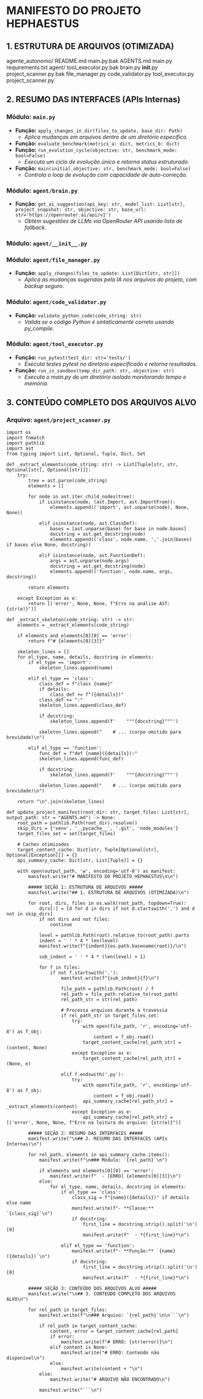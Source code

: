 # MANIFESTO DO PROJETO HEPHAESTUS

## 1. ESTRUTURA DE ARQUIVOS (OTIMIZADA)
agente_autonomo/
    README.md
    main.py.bak
    AGENTS.md
    main.py
    requirements.txt
    agent/
        tool_executor.py.bak
        brain.py
        __init__.py
        project_scanner.py.bak
        file_manager.py
        code_validator.py
        tool_executor.py
        project_scanner.py

## 2. RESUMO DAS INTERFACES (APIs Internas)

### Módulo: `main.py`
- **Função:** `apply_changes_in_dir(files_to_update, base_dir: Path)`
  - *Aplica mudanças em arquivos dentro de um diretório específico.*
- **Função:** `evaluate_benchmark(metrics_a: dict, metrics_b: dict)`
- **Função:** `run_evolution_cycle(objective: str, benchmark_mode: bool=False)`
  - *Executa um ciclo de evolução único e retorna status estruturado.*
- **Função:** `main(initial_objective: str, benchmark_mode: bool=False)`
  - *Controla o loop de evolução com capacidade de auto-correção.*

### Módulo: `agent/brain.py`
- **Função:** `get_ai_suggestion(api_key: str, model_list: List[str], project_snapshot: str, objective: str, base_url: str='https://openrouter.ai/api/v1')`
  - *Obtém sugestões de LLMs via OpenRouter API usando lista de fallback.*

### Módulo: `agent/__init__.py`

### Módulo: `agent/file_manager.py`
- **Função:** `apply_changes(files_to_update: List[Dict[str, str]])`
  - *Aplica as mudanças sugeridas pela IA nos arquivos do projeto, com backup seguro.*

### Módulo: `agent/code_validator.py`
- **Função:** `validate_python_code(code_string: str)`
  - *Valida se o código Python é sintaticamente correto usando py_compile.*

### Módulo: `agent/tool_executor.py`
- **Função:** `run_pytest(test_dir: str='tests/')`
  - *Executa testes pytest no diretório especificado e retorna resultados.*
- **Função:** `run_in_sandbox(temp_dir_path: str, objective: str)`
  - *Executa o main.py de um diretório isolado monitorando tempo e memória.*

## 3. CONTEÚDO COMPLETO DOS ARQUIVOS ALVO

### Arquivo: `agent/project_scanner.py`

```
import os
import fnmatch
import pathlib
import ast
from typing import List, Optional, Tuple, Dict, Set

def _extract_elements(code_string: str) -> List[Tuple[str, str, Optional[str], Optional[str]]]:
    try:
        tree = ast.parse(code_string)
        elements = []
        
        for node in ast.iter_child_nodes(tree):
            if isinstance(node, (ast.Import, ast.ImportFrom)):
                elements.append(('import', ast.unparse(node), None, None))
            
            elif isinstance(node, ast.ClassDef):
                bases = [ast.unparse(base) for base in node.bases]
                docstring = ast.get_docstring(node)
                elements.append(('class', node.name, ','.join(bases) if bases else None, docstring))
            
            elif isinstance(node, ast.FunctionDef):
                args = ast.unparse(node.args)
                docstring = ast.get_docstring(node)
                elements.append(('function', node.name, args, docstring))
        
        return elements
    
    except Exception as e:
        return [('error', None, None, f"Erro na análise AST: {str(e)}")]

def _extract_skeleton(code_string: str) -> str:
    elements = _extract_elements(code_string)
    
    if elements and elements[0][0] == 'error':
        return f"# {elements[0][3]}"

    skeleton_lines = []
    for el_type, name, details, docstring in elements:
        if el_type == 'import':
            skeleton_lines.append(name)
        
        elif el_type == 'class':
            class_def = f"class {name}"
            if details:
                class_def += f"({details})"
            class_def += ":"
            skeleton_lines.append(class_def)
            
            if docstring:
                skeleton_lines.append(f'    """{docstring}"""')
            
            skeleton_lines.append("    # ... (corpo omitido para brevidade)\n")
        
        elif el_type == 'function':
            func_def = f"def {name}({details}):"
            skeleton_lines.append(func_def)
            
            if docstring:
                skeleton_lines.append(f'    """{docstring}"""')
            
            skeleton_lines.append("    # ... (corpo omitido para brevidade)\n")
    
    return "\n".join(skeleton_lines)

def update_project_manifest(root_dir: str, target_files: List[str], output_path: str = "AGENTS.md") -> None:
    root_path = pathlib.Path(root_dir).resolve()
    skip_dirs = {'venv', '__pycache__', '.git', 'node_modules'}
    target_files_set = set(target_files)
    
    # Caches otimizados
    target_content_cache: Dict[str, Tuple[Optional[str], Optional[Exception]]] = {}
    api_summary_cache: Dict[str, List[Tuple]] = {}
    
    with open(output_path, 'w', encoding='utf-8') as manifest:
        manifest.write("# MANIFESTO DO PROJETO HEPHAESTUS\n\n")
        
        ##### SEÇÃO 1: ESTRUTURA DE ARQUIVOS #####
        manifest.write("## 1. ESTRUTURA DE ARQUIVOS (OTIMIZADA)\n")
        
        for root, dirs, files in os.walk(root_path, topdown=True):
            dirs[:] = [d for d in dirs if not d.startswith('.') and d not in skip_dirs]
            if not dirs and not files:
                continue
                
            level = pathlib.Path(root).relative_to(root_path).parts
            indent = ' ' * 4 * len(level)
            manifest.write(f"{indent}{os.path.basename(root)}/\n")
            
            sub_indent = ' ' * 4 * (len(level) + 1)
            
            for f in files:
                if not f.startswith('.'):
                    manifest.write(f"{sub_indent}{f}\n")
                    
                    file_path = pathlib.Path(root) / f
                    rel_path = file_path.relative_to(root_path)
                    rel_path_str = str(rel_path)
                    
                    # Processa arquivos durante a travessia
                    if rel_path_str in target_files_set:
                        try:
                            with open(file_path, 'r', encoding='utf-8') as f_obj:
                                content = f_obj.read()
                            target_content_cache[rel_path_str] = (content, None)
                        except Exception as e:
                            target_content_cache[rel_path_str] = (None, e)
                    
                    elif f.endswith('.py'):
                        try:
                            with open(file_path, 'r', encoding='utf-8') as f_obj:
                                content = f_obj.read()
                            api_summary_cache[rel_path_str] = _extract_elements(content)
                        except Exception as e:
                            api_summary_cache[rel_path_str] = [('error', None, None, f"Erro na leitura do arquivo: {str(e)}")]
        
        ##### SEÇÃO 2: RESUMO DAS INTERFACES #####
        manifest.write("\n## 2. RESUMO DAS INTERFACES (APIs Internas)\n")
        
        for rel_path, elements in api_summary_cache.items():
            manifest.write(f"\n### Módulo: `{rel_path}`\n")
            
            if elements and elements[0][0] == 'error':
                manifest.write(f"  - [ERRO] {elements[0][3]}\n")
            else:
                for el_type, name, details, docstring in elements:
                    if el_type == 'class':
                        class_sig = f"{name}({details})" if details else name
                        manifest.write(f"- **Classe:** `{class_sig}`\n")
                        if docstring:
                            first_line = docstring.strip().split('\n')[0]
                            manifest.write(f"  - *{first_line}*\n")
                    
                    elif el_type == 'function':
                        manifest.write(f"- **Função:** `{name}({details})`\n")
                        if docstring:
                            first_line = docstring.strip().split('\n')[0]
                            manifest.write(f"  - *{first_line}*\n")
        
        ##### SEÇÃO 3: CONTEÚDO DOS ARQUIVOS ALVO #####
        manifest.write("\n## 3. CONTEÚDO COMPLETO DOS ARQUIVOS ALVO\n")
        
        for rel_path in target_files:
            manifest.write(f"\n### Arquivo: `{rel_path}`\n\n```\n")
            
            if rel_path in target_content_cache:
                content, error = target_content_cache[rel_path]
                if error:
                    manifest.write(f"# ERRO: {str(error)}\n")
                elif content is None:
                    manifest.write("# ERRO: Conteúdo não disponível\n")
                else:
                    manifest.write(content + "\n")
            else:
                manifest.write("# ARQUIVO NÃO ENCONTRADO\n")
            
            manifest.write("```\n")

```
